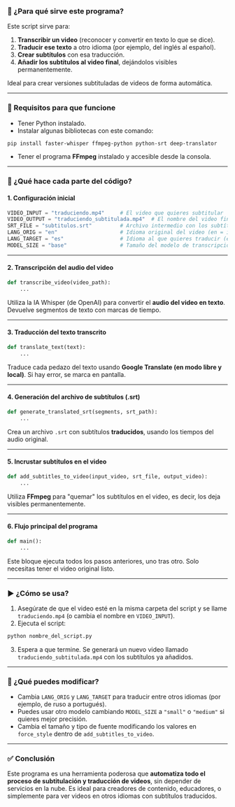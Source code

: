 ### 🎯 ¿Para qué sirve este programa?

Este script sirve para:

1. **Transcribir un video** (reconocer y convertir en texto lo que se dice).
2. **Traducir ese texto** a otro idioma (por ejemplo, del inglés al español).
3. **Crear subtítulos** con esa traducción.
4. **Añadir los subtítulos al video final**, dejándolos visibles permanentemente.

Ideal para crear versiones subtituladas de videos de forma automática.

---

### 🔧 Requisitos para que funcione

* Tener Python instalado.
* Instalar algunas bibliotecas con este comando:

```bash
pip install faster-whisper ffmpeg-python python-srt deep-translator
```

* Tener el programa **FFmpeg** instalado y accesible desde la consola.

---

### 🧠 ¿Qué hace cada parte del código?

#### 1. **Configuración inicial**

```python
VIDEO_INPUT = "traduciendo.mp4"     # El video que quieres subtitular
VIDEO_OUTPUT = "traduciendo_subtitulada.mp4"  # El nombre del video final con subtítulos
SRT_FILE = "subtitulos.srt"         # Archivo intermedio con los subtítulos
LANG_ORIG = "en"                    # Idioma original del video (en = inglés)
LANG_TARGET = "es"                  # Idioma al que quieres traducir (es = español)
MODEL_SIZE = "base"                 # Tamaño del modelo de transcripción (más grande = más preciso pero más lento)
```

---

#### 2. **Transcripción del audio del video**

```python
def transcribe_video(video_path):
    ...
```

Utiliza la IA Whisper (de OpenAI) para convertir el **audio del video en texto**. Devuelve segmentos de texto con marcas de tiempo.

---

#### 3. **Traducción del texto transcrito**

```python
def translate_text(text):
    ...
```

Traduce cada pedazo del texto usando **Google Translate (en modo libre y local)**. Si hay error, se marca en pantalla.

---

#### 4. **Generación del archivo de subtítulos (.srt)**

```python
def generate_translated_srt(segments, srt_path):
    ...
```

Crea un archivo `.srt` con subtítulos **traducidos**, usando los tiempos del audio original.

---

#### 5. **Incrustar subtítulos en el video**

```python
def add_subtitles_to_video(input_video, srt_file, output_video):
    ...
```

Utiliza **FFmpeg** para "quemar" los subtítulos en el video, es decir, los deja visibles permanentemente.

---

#### 6. **Flujo principal del programa**

```python
def main():
    ...
```

Este bloque ejecuta todos los pasos anteriores, uno tras otro. Solo necesitas tener el video original listo.

---

### ▶️ ¿Cómo se usa?

1. Asegúrate de que el video esté en la misma carpeta del script y se llame `traduciendo.mp4` (o cambia el nombre en `VIDEO_INPUT`).
2. Ejecuta el script:

```bash
python nombre_del_script.py
```

3. Espera a que termine. Se generará un nuevo video llamado `traduciendo_subtitulada.mp4` con los subtítulos ya añadidos.

---

### 📌 ¿Qué puedes modificar?

* Cambia `LANG_ORIG` y `LANG_TARGET` para traducir entre otros idiomas (por ejemplo, de ruso a portugués).
* Puedes usar otro modelo cambiando `MODEL_SIZE` a `"small"` o `"medium"` si quieres mejor precisión.
* Cambia el tamaño y tipo de fuente modificando los valores en `force_style` dentro de `add_subtitles_to_video`.

---

### ✅ Conclusión

Este programa es una herramienta poderosa que **automatiza todo el proceso de subtitulación y traducción de videos**, sin depender de servicios en la nube. Es ideal para creadores de contenido, educadores, o simplemente para ver videos en otros idiomas con subtítulos traducidos.
